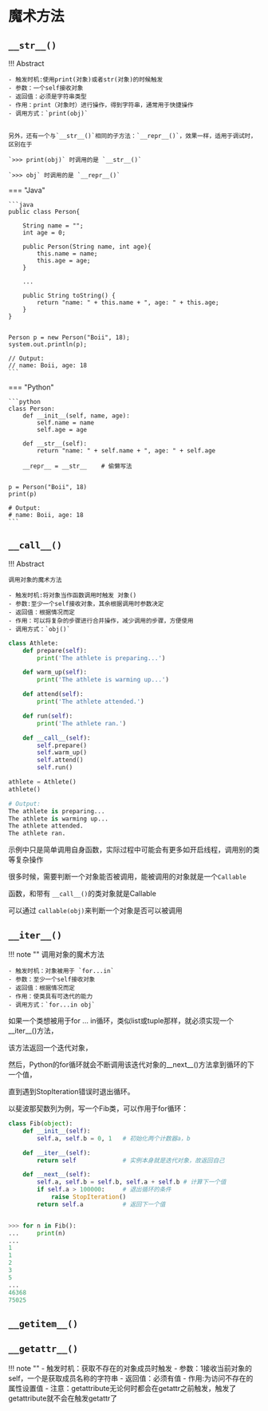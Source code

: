 # 魔术方法


## `__str__()`

!!! Abstract

    - 触发时机:使用print(对象)或者str(对象)的时候触发
    - 参数：一个self接收对象
    - 返回值：必须是字符串类型
    - 作用：print（对象时）进行操作，得到字符串，通常用于快捷操作
    - 调用方式：`print(obj)`

    
    另外，还有一个与`__str__()`相同的子方法：`__repr__()`，效果一样，适用于调试时，区别在于
    
    `>>> print(obj)` 时调用的是 `__str__()`
    
    `>>> obj` 时调用的是 `__repr__()`

=== "Java"

    ```java
    public class Person{

        String name = "";
        int age = 0;

        public Person(String name, int age){
            this.name = name;
            this.age = age;
        }

        ...

        public String toString() {
            return "name: " + this.name + ", age: " + this.age;
        }
    }


    Person p = new Person("Boii", 18);
    system.out.println(p);

    // Output:
    // name: Boii, age: 18
    ```

=== "Python"

    ```python
    class Person:
        def __init__(self, name, age):
            self.name = name
            self.age = age

        def __str__(self):
            return "name: " + self.name + ", age: " + self.age

        __repr__ = __str__    # 偷懒写法


    p = Person("Boii", 18)
    print(p)

    # Output:
    # name: Boii, age: 18
    ```

## `__call__()`

!!! Abstract

    调用对象的魔术方法

    - 触发时机:将对象当作函数调用时触发 对象()
    - 参数:至少一个self接收对象，其余根据调用时参数决定
    - 返回值：根据情况而定
    - 作用：可以将复杂的步骤进行合并操作，减少调用的步骤，方便使用
    - 调用方式：`obj()`

```python
class Athlete:
    def prepare(self):
        print('The athlete is preparing...')

    def warm_up(self):
        print('The athlete is warming up...')

    def attend(self):
        print('The athlete attended.')

    def run(self):
        print('The athlete ran.')

    def __call__(self):
        self.prepare()
        self.warm_up()
        self.attend()
        self.run()

athlete = Athlete()
athlete()

# Output:
The athlete is preparing...
The athlete is warming up...
The athlete attended.
The athlete ran.
```

示例中只是简单调用自身函数，实际过程中可能会有更多如开启线程，调用别的类等复杂操作

很多时候，需要判断一个对象能否被调用，能被调用的对象就是一个`Callable`

函数，和带有 `__call__()`的类对象就是Callable

可以通过 `callable(obj)`来判断一个对象是否可以被调用

## `__iter__()`

!!! note ""
    调用对象的魔术方法

    - 触发时机：对象被用于 `for...in`
    - 参数：至少一个self接收对象
    - 返回值：根据情况而定
    - 作用：使类具有可迭代的能力
    - 调用方式：`for...in obj`

如果一个类想被用于for ... in循环，类似list或tuple那样，就必须实现一个__iter__()方法，

该方法返回一个迭代对象，

然后，Python的for循环就会不断调用该迭代对象的__next__()方法拿到循环的下一个值，

直到遇到StopIteration错误时退出循环。

以斐波那契数列为例，写一个Fib类，可以作用于for循环：

```python
class Fib(object):
    def __init__(self):
        self.a, self.b = 0, 1   # 初始化两个计数器a，b

    def __iter__(self):
        return self             # 实例本身就是迭代对象，故返回自己

    def __next__(self):
        self.a, self.b = self.b, self.a + self.b # 计算下一个值
        if self.a > 100000:     # 退出循环的条件
            raise StopIteration()
        return self.a           # 返回下一个值


>>> for n in Fib():
...     print(n)
...
1
1
2
3
5
...
46368
75025
```

## `__getitem__()`


## `__getattr__()`
!!! note ""
    - 触发时机：获取不存在的对象成员时触发
    - 参数：1接收当前对象的self，一个是获取成员名称的字符串
    - 返回值：必须有值
    - 作用:为访问不存在的属性设置值
    - 注意：getattribute无论何时都会在getattr之前触发，触发了getattribute就不会在触发getattr了
